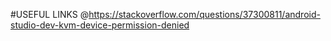 #USEFUL LINKS
@https://stackoverflow.com/questions/37300811/android-studio-dev-kvm-device-permission-denied
